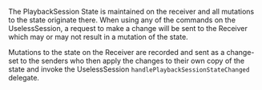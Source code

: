 The PlaybackSession State is maintained on the receiver and all mutations to the state originate there. When using any
of the commands on the UselessSession, a request to make a change will be sent to the Receiver which may or may not
result in a mutation of the state.

Mutations to the state on the Receiver are recorded and sent as a change-set to the senders who then apply the changes
to their own copy of the state and invoke the UselessSession `handlePlaybackSessionStateChanged` delegate.